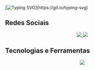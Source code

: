 [![Typing SVG](https://readme-typing-svg.herokuapp.com/?color=1C82AD&size=40&center=true&vCenter=true&width=1000&lines=Olá!+Meu+nome+é+João+Pedro!+👋;Tenho+17+anos.;Eu+curso+Redes+De+Computadores.)](https://git.io/typing-svg)

## Redes Sociais
  <div align="center"> 
    <a href="https://www.instagram.com/jp.lwop/">
      <img src="https://skillicons.dev/icons?i=instagram"/>
    </a>
    <a href="https://www.linkedin.com/in/joao-pedro-lima1/">
      <img src="https://skillicons.dev/icons?i=linkedin"/>
    </a>
  </div>


## Tecnologias e Ferramentas
  <div align="center"> 
    <a href="">
      <img src="https://skillicons.dev/icons?i=html,css,js,tailwindcss,git,github,linux,vercel"/>
    </a>
  </div>

<!--<div align="center">
<a href="https://github.com/jplwopdev/github-readme-stats">
  <img height=180 align="center" src="https://github-readme-stats.vercel.app/api?username=jplwopdev&theme=radical" />
</a>
<a href="https://github.com/jplwopdev">
  <img height=180 align="center" src="https://github-readme-stats.vercel.app/api/top-langs?username=jplwopdev&layout=compact&langs_count=8&card_width=320&theme=radical" />
</a>
</div>-->

<!--snake
  ![snake gif](https://github.com/aamoorim/aamoorim/blob/output/github-snake-dark.svg)-->
